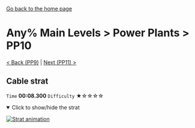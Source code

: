 [Go back to the home page](https://github.com/Doublevil/scbspeedrun)

# Any% Main Levels > Power Plants > PP10

[< Back (PP9)](https://github.com/Doublevil/scbspeedrun/blob/main/levels/any_ml/pp/PP9.md) | [Next (PP11) >](https://github.com/Doublevil/scbspeedrun/blob/main/levels/any_ml/pp/PP11.md)

## Cable strat

`Time` **00:08.300** `Difficulty` ★☆☆☆☆
<details open>
  <summary>Click to show/hide the strat</summary>

  [![Strat animation](https://github.com/Doublevil/scbspeedrun/blob/main/media/levels/pp/PP10_HookStrat.webp)](https://github.com/Doublevil/scbspeedrun/blob/main/media/levels/pp/PP10_HookStrat.mp4?raw=true)
</details>
